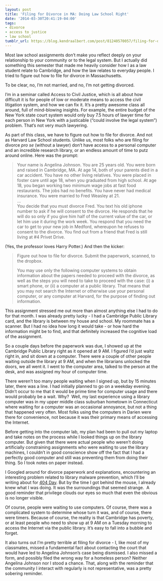 ```yaml
---
layout: post
title: 'Filing for Divorce in MA: Doing Law School Right'
date: '2014-03-30T20:41:19-04:00'
tags:
- divorce
- access to justice
- law school
tumblr_url: https://blog.kendraalbert.com/post/81240570057/filing-for-divorce-in-ma-doing-law-school-right
---
```

Most law school assignments don’t make you reflect deeply on your relationship to your community or to the legal system.&nbsp;But I actually did something this semester that made me heavily consider how I as a law student relate to Cambridge, and how the law relates to everyday people. I tried to figure out how to file for divorce in Massachusetts.

To be clear, no, I’m not married, and no, I’m not getting divorced.

<!-- more -->

I’m in a seminar called Access to Civil Justice, which is all about how difficult it is for people of low or moderate means to access the civil litigation system, and how we can fix it. It’s a pretty awesome class all around, full of mind-blowing insights. For example, the entire budget of the New York state court system would only buy 7.5 hours of lawyer time for each person in New York with a justicable (“could involve the legal system”) problem. That’s not very much lawyering.

As part of this class, we have to figure out how to file for divorce. And not as Harvard Law School students. Unlike us, most folks who are filing for divorce _pro se_ (without a lawyer) don’t have access to a personal computer and an incredible research library, or an endless amount of time to putz around online. Here was the prompt:

> Your name is Angelina Johnson. You are 25 years old. You were born and raised in Cambridge, MA. At age 14, both of your parents died in a car accident. You have no other living relatives. You were placed in foster care until age 18, when you graduated from high school. At age 18, you began working two minimum wage jobs at fast food restaurants. The jobs had no benefits. You have never had medical insurance. You were married to Fred Weasley at 21.  
> …  
> You decide that you must divorce Fred. You text his old iphone number to ask if he will consent to the divorce. He responds that he will do so only if you give him half of the current value of the car, or let him use it during the work week. You respond that you need the car to get to your new job in Medford, whereupon he refuses to consent to the divorce. You find out from a friend that Fred is still living at #4 Privet Drive.

(Yes, the professor loves Harry Potter.)&nbsp;And then the kicker:

> Figure out how to file for divorce. Submit the paperwork, scanned, to the dropbox.
> 
> You may use only the following computer systems to obtain information about the papers needed to proceed with the divorce, as well as the steps you will need to take to proceed with the case: (i) a smart phone, or (ii) a computer at a public library. That means that you may not search the Internet or otherwise use your personal computer, or any computer at Harvard, for the purpose of finding out information.

This assignment stressed me out more than almost anything else I had to do for that month. I was already pretty lucky - I had a Cambridge Public Library card, and the library is between my house and school. My roommate has a scanner. But I had no idea how long it would take - or how hard the information might be to find, and that definitely increased the cognitive load of the assignment.

So a couple days before the paperwork was due, I showed up at the Cambridge Public Library right as it opened at 9 AM. I figured I’d just waltz right in, and sit down at a computer. There were a couple of other people waiting outside the library at 9 AM, and when the librarians unlocked the doors, we all went it. I went to the computer area, talked to the person at the desk, and was assigned my hour of computer time.

There weren’t too many people waiting when I signed up, but by 15 minutes later, there was a line. I had initially planned to go on a weekday evening. Didn’t occur to me that it would be prime time for computer usage and there would probably be a wait. Why? &nbsp;Well, my last experience using a library computer was in my upper middle class suburban hometown in Connecticut where waiting for a computer was an occasional annoyance, but not a thing that happened very often. Most folks using the computers in Darien were there for convenience, not because it was their primary means of accessing the Internet.

Before getting into the computer lab, my plan had been to pull out my laptop and take notes on the process while I looked things up on the library computer. But given that there were actual people who weren’t doing artificially constraining assignments who were waiting to use the library machines, I couldn’t in good conscience show off the fact that I had a perfectly good computer and still was preventing them from doing their thing. So I took notes on paper instead.

I Googled around for divorce paperwork and explanations, encountering an interesting problem related to library malware prevention, which I’ll be writing about for [404 Day](https://www.eff.org/deeplinks/2014/03/404-day-day-action-against-censorship-libraries-and-schools). But by the time I got behind the mouse, I already knew what I was doing. It was the surroundings that seemed strange. &nbsp;A good reminder that privilege clouds our eyes so much that even the obvious is no longer visible.

Of course, people were waiting to use computers. Of course, there was a complicated system to determine whose turn it was, and of course, there were timers. Because of course, the reality is that Cambridge has poverty, or at least people who need to show up at 9 AM on a Tuesday morning to access the Internet via the public library. It’s easy to fall into a bubble and forget.

It also turns out I’m pretty terrible at filing for divorce - I, like most of my classmates, missed a fundamental fact about contacting the court that would have led to Angelina Johnson’s case being dismissed. I also missed a form, and possibly filed the wrong way for a homeless person? Neither Angelina Johnson nor I stood a chance. That, along with the reminder that the community I interact with regularly is not representative, was a pretty sobering reminder.


